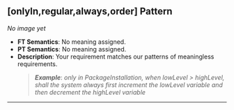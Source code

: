 ## [onlyIn,regular,always,order] Pattern
_No image yet_
 * **FT Semantics**: No meaning assigned.
 * **PT Semantics**: No meaning assigned.
 * **Description**: Your requirement matches our patterns of meaningless requirements.
   > **_Example_**: _only in PackageInstallation,  when lowLevel > highLevel, shall the system  always first  increment the lowLevel variable and then  decrement the highLevel variable_   
***
